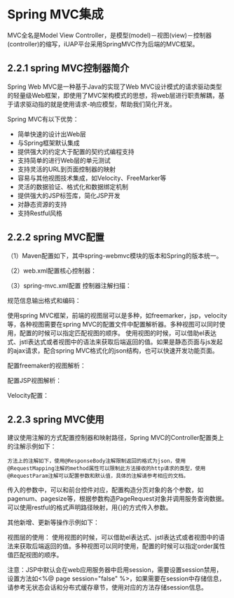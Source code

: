 # Spring MVC集成

MVC全名是Model View Controller，是模型(model)－视图(view)－控制器(controller)的缩写，iUAP平台采用SpringMVC作为后端的MVC框架。

## 2.2.1 spring MVC控制器简介
Spring Web MVC是一种基于Java的实现了Web MVC设计模式的请求驱动类型的轻量级Web框架，即使用了MVC架构模式的思想，将web层进行职责解耦，基于请求驱动指的就是使用请求-响应模型，帮助我们简化开发。

Spring MVC有以下优势：

  * 简单快速的设计出Web层 
  * 与Spring框架默认集成
  * 提供强大的约定大于配置的契约式编程支持
  * 支持简单的进行Web层的单元测试
  * 支持灵活的URL到页面控制器的映射
  * 容易与其他视图技术集成，如Velocity、FreeMarker等
  * 灵活的数据验证、格式化和数据绑定机制
  * 提供强大的JSP标签库，简化JSP开发
  * 对静态资源的支持
  * 支持Restful风格


## 2.2.2 spring MVC配置
（1）Maven配置如下，其中spring-webmvc模块的版本和Spring的版本统一。
 
（2）web.xml配置核心控制器：
 
（3）spring-mvc.xml配置
控制器注解扫描：
 
规范信息输出格式和编码：
 
使用spring MVC框架，前端的视图层可以是多种，如freemarker，jsp，velocity等，各种视图需要在spring MVC的配置文件中配置解析器。多种视图可以同时使用，配置的时候可以指定匹配视图的顺序。
	使用视图的时候，可以借助el表达式、jstl表达式或者视图中的语法来获取后端返回的值。如果是静态页面与js发起的ajax请求，配合spring MVC格式化的json结构，也可以快速开发功能页面。

配置freemaker的视图解析：
  
配置JSP视图解析：
 
Velocity配置：
 
## 2.2.3 spring MVC使用
建议使用注解的方式配置控制器和映射路径，Spring MVC的Controller配置类上的注解示例如下：
 
    方法上的注解如下，使用@ResponseBody注解限制返回的格式为json，使用@RequestMapping注解的method属性可以限制此方法接收的http请求的类型，使用@RequestParam注解可以配置参数和默认值，具体的注解请参考相应的文档。
 
传入的参数中，可以和前台控件对应，配置构造分页对象的各个参数，如pagenum、pagesize等，根据参数构造PageRequest对象并调用服务查询数据。可以使用restful的格式声明路径映射，用{}的方式传入参数。

 
其他新增、更新等操作示例如下：
 
视图层的使用：
使用视图的时候，可以借助el表达式、jstl表达式或者视图中的语法来获取后端返回的值。多种视图可以同时使用，配置的时候可以指定order属性值匹配视图的顺序。

 
注意：JSP中默认会在web应用服务器中启用session，需要设置session禁用，设置方法如<%@ page session="false" %>，如果需要在session中存储信息，请参考无状态会话和分布式缓存章节，使用对应的方法存储session信息。


